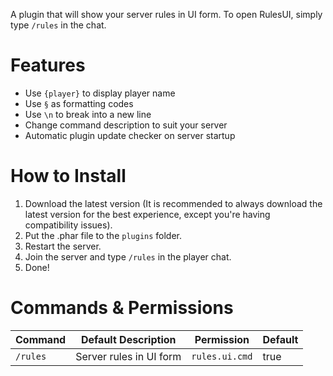 A plugin that will show your server rules in UI form. To open RulesUI, simply type `/rules` in the chat.

# Features

- Use `{player}` to display player name
- Use `§` as formatting codes
- Use `\n` to break into a new line
- Change command description to suit your server
- Automatic plugin update checker on server startup

# How to Install

1. Download the latest version (It is recommended to always download the latest version for the best experience, except you're having compatibility issues).
2. Put the .phar file to the `plugins` folder.
3. Restart the server.
4. Join the server and type `/rules` in the player chat.
5. Done!

# Commands & Permissions

| Command | Default Description | Permission | Default |
| --- | --- | --- | --- |
| `/rules` | Server rules in UI form | `rules.ui.cmd` | true |
